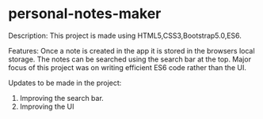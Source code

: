 # personal-notes-maker
Description:
This project is made using HTML5,CSS3,Bootstrap5.0,ES6.

Features:
Once a note is created in the app it is stored in the browsers local storage.
The notes can be searched using the search bar at the top.
Major focus of this project was on writing efficient ES6 code rather than the UI.

Updates to be made in the project:
1) Improving the search bar.
2) Improving the UI

